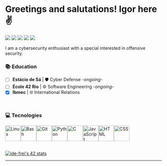 # Greetings and salutations! Igor here  :v: 

<p><a href="https://github.com/igorkcarneiro"><img src="https://img.shields.io/badge/-GitHub-black?style=flat-square&logo=github"></a>
<a href="https://www.linkedin.com/in/igor-carneiro/"><img src="https://img.shields.io/badge/-LinkedIn-blue?style=flat-square&logo=linkedin"></a> 
<a href="mailto:igorcarneiros@pm.me"><img src="https://img.shields.io/badge/-Protonmail-purple?style=flat-square&logo=protonmail"></a> 
<a href="https://api.whatsapp.com/send?phone=21978780401"><img src="https://img.shields.io/badge/-Whatsapp-4CA143?style=flat-square&labelColor=4CA143&logo=whatsapp&logoColor=white"></a>
<a href="https://www.kriari.net"><img src="https://img.shields.io/badge/-my website: kriari.net-088734?style=flat-square"></a></p>

I am a cybersecurity enthusiast with a special interested in offensive security.

### 📚 Education
  - [ ] <b>Estácio de Sá</b> | 🛡 Cyber Defense *-ongoing-*
  - [ ] <b>École 42 Rio</b> | ⚙ Software Engineering *-ongoing-*
  - [x] <b>Ibmec</b> | :globe_with_meridians: International Relations

<br>

### :computer: Tecnologies
<div style="display: flex;">
  <a href="https://pt.wikipedia.org/wiki/Linux">
  <img src="https://cdn.jsdelivr.net/gh/devicons/devicon/icons/linux/linux-original.svg" title="Linux" style="width: 50px;" /></a>
  <a href="https://pt.wikipedia.org/wiki/Bash">
  <img src="https://cdn.jsdelivr.net/gh/devicons/devicon/icons/bash/bash-original.svg" title="Bash" style="width: 50px;" /></a>
  <a href="https://en.wikipedia.org/wiki/Git">
  <img src="https://cdn.jsdelivr.net/gh/devicons/devicon/icons/git/git-original.svg" title="Git" style="width: 50px;" /></a>
  <a href="https://pt.wikipedia.org/wiki/Python">
  <img src="https://cdn.jsdelivr.net/gh/devicons/devicon/icons/python/python-original.svg" title="Python" style="width: 50px;" /></a>
  <a href="https://en.wikipedia.org/wiki/C_(programming_language)">
  <img src="https://cdn.jsdelivr.net/gh/devicons/devicon/icons/c/c-original.svg" title="C" style="width: 50px;" /></a>
  <a href="https://en.wikipedia.org/wiki/JavaScript">
  <img src="https://cdn.jsdelivr.net/gh/devicons/devicon/icons/javascript/javascript-original.svg" title="JavaScript" style="width: 50px;" /></a>
  <a href="https://en.wikipedia.org/wiki/HTML5">
  <img src="https://cdn.jsdelivr.net/gh/devicons/devicon/icons/html5/html5-plain-wordmark.svg" title="HTML" style="width: 50px;" /></a>
  <a href="https://en.wikipedia.org/wiki/CSS">
  <img src="https://cdn.jsdelivr.net/gh/devicons/devicon/icons/css3/css3-plain-wordmark.svg" title="CSS" style="width: 50px;" /></a>
</div>

<br>

[![ide-frei's 42 stats](https://badge42.vercel.app/api/v2/cl97plb5f00160hmm0aivgkgx/stats?cursusId=21&coalitionId=undefined)](https://github.com/JaeSeoKim/badge42)
  <hr>
